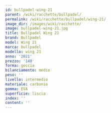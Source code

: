 ```yaml
---
id: bullpadel-wing-21
parent: /wiki/racchette/bullpadel/
permalink: /wiki/racchette/bullpadel/wing-21/
image_dir: /images/wiki/racchette/
image: bullpadel-wing-21.jpg
title: Bullpadel Wing 21
brand: Bullpadel
model: Wing 21
marca: bullpadel
modello: wing 21
anno: '2021'
prezzo: '140'
forma: goccia
bilanciamento: medio
peso: ''
livello: intermedio
materiale: carbonio
gomma: EVA
superficie: liscia
index: ''
content: ''
---
```

